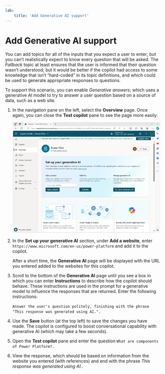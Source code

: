 ```yaml
---
lab:
    title: 'Add Generative AI support'
---
```


# Add Generative AI support

You can add topics for all of the inputs that you expect a user to enter; but
you can’t realistically expect to know every question that will be asked. The
*Fallback* topic at least ensures that the user is informed that their question
wasn’t understood; but it would be better if the copilot had access to some
knowledge that isn’t “hard-coded” in its topic definitions, and which could be
used to generate appropriate responses to questions.

To support this scenario, you can enable *Generative answers*; which uses a
generative AI model to try to answer a user question based on a source of data,
such as a web site.

1.  In the navigation pane on the left, select the **Overview** page. Once
    again, you can close the **Test copilot** pane to see the page more easily:

    ![Screenshot of the Overview page in Copilot Studio](media/add-generative-ai/overview-page.png)

2.  In the **Set up your generative AI** section, under **Add a website**, enter
    `https://www.microsoft.com/en-us/power-platform` and add it to the copilot.

    After a short time, the **Generative AI** page will be displayed with the
    URL you entered added to the websites for this copilot.

4.  Scroll to the bottom of the **Generative AI** page until you see a box in
    which you can enter **Instructions** to describe how the copilot should
    behave. These instructions are used in the prompt for a generative model to
    influence the responses that are returned. Enter the following instructions:

    `Answer the user's question politely, finishing with the phrase "This
    response was generated using AI.".`

5.  Use the **Save** button (at the top left) to save the changes you have made.
    The copilot is configured to boost conversational capability with generative
    AI (which may take a few seconds).

6.  Open the **Test copilot** pane and enter the question `What are components of
    Power Platform?.`

7.  View the response, which should be based on information from the website you
    entered (with references) and end with the phrase *This response was
    generated using AI.*.
